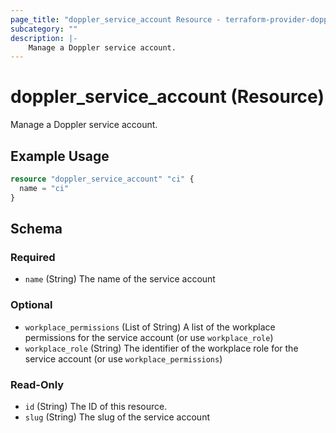 ```yaml
---
page_title: "doppler_service_account Resource - terraform-provider-doppler"
subcategory: ""
description: |-
	Manage a Doppler service account.
---
```


# doppler_service_account (Resource)

Manage a Doppler service account.

## Example Usage

```terraform
resource "doppler_service_account" "ci" {
  name = "ci"
}
```

<!-- schema generated by tfplugindocs -->
## Schema

### Required

- `name` (String) The name of the service account

### Optional

- `workplace_permissions` (List of String) A list of the workplace permissions for the service account (or use `workplace_role`)
- `workplace_role` (String) The identifier of the workplace role for the service account (or use `workplace_permissions`)

### Read-Only

- `id` (String) The ID of this resource.
- `slug` (String) The slug of the service account
